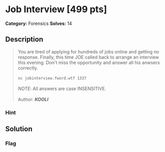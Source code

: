# Job Interview [499 pts]

**Category:** Forensics
**Solves:** 14

## Description
>You are tired of applying for hundreds of jobs online and getting no response. Finally, this time JOE called back to arrange an interview this evening. Don't miss the opportunity and answer all his anwsers correctly.
<br><br>
`nc jobinterview.fword.wtf 1337`
<br><br>
*NOTE*: All answers are case INSENSITIVE.
<br><br>
Author: _**KOOLI**_


### Hint


## Solution

### Flag

